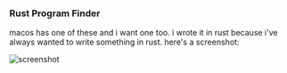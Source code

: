 ### Rust Program Finder

macos has one of these and i want one too. i wrote it in rust because i've always wanted to write something in rust. here's a screenshot:

![screenshot](https://bansheerubber.com/i/f/58dXd.png)
